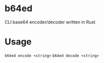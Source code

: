 # b64ed
CLI base64 encoder/decoder written in Rust
# Usage
`b64ed encode <string>`
`b64ed decode <string>`
